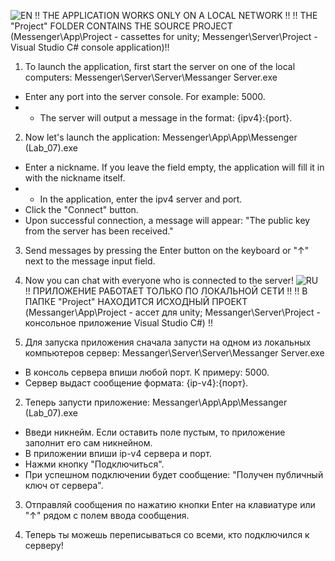 ![EN](EN)
!! THE APPLICATION WORKS ONLY ON A LOCAL NETWORK !!
!! THE "Project" FOLDER CONTAINS THE SOURCE PROJECT (Messenger\App\Project - cassettes for unity; Messenger\Server\Project - Visual Studio C# console application)!!

1. To launch the application, first start the server on one of the local computers: Messenger\Server\Server\Messanger Server.exe
- Enter any port into the server console. For example: 5000.
- - The server will output a message in the format: {ipv4}:{port}.

2. Now let's launch the application: Messenger\App\App\Messenger (Lab_07).exe
- Enter a nickname. If you leave the field empty, the application will fill it in with the nickname itself.
- - In the application, enter the ipv4 server and port.
- Click the "Connect" button.
- Upon successful connection, a message will appear: "The public key from the server has been received."

3. Send messages by pressing the Enter button on the keyboard or "↑" next to the message input field.

4. Now you can chat with everyone who is connected to the server!
![RU](RU)
!! ПРИЛОЖЕНИЕ РАБОТАЕТ ТОЛЬКО ПО ЛОКАЛЬНОЙ СЕТИ !!
!! В ПАПКЕ "Project" НАХОДИТСЯ ИСХОДНЫЙ ПРОЕКТ (Messanger\App\Project - ассет для unity; Messanger\Server\Project - консольное приложение Visual Studio C#) !!

1. Для запуска приложения сначала запусти на одном из локальных компьютеров сервер: Messanger\Server\Server\Messanger Server.exe
- В консоль сервера впиши любой порт. К примеру: 5000.
- Сервер выдаст сообщение формата: {ip-v4}:{порт}.

2. Теперь запусти приложение: Messanger\App\App\Messanger (Lab_07).exe
- Введи никнейм. Если оставить поле пустым, то приложение заполнит его сам никнейном.
- В приложении впиши ip-v4 сервера и порт.
- Нажми кнопку "Подключиться".
- При успешном подключении будет сообщение: "Получен публичный ключ от сервера".

3. Отправляй сообщения по нажатию кнопки Enter на клавиатуре или "↑" рядом с полем ввода сообщения.

4. Теперь ты можешь переписываться со всеми, кто подключился к серверу!
